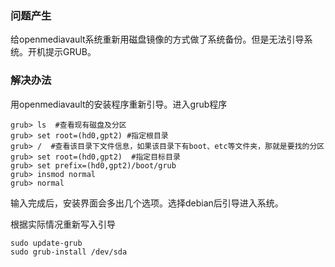 ### 问题产生

给openmediavault系统重新用磁盘镜像的方式做了系统备份。但是无法引导系统。开机提示GRUB。

### 解决办法

用openmediavault的安装程序重新引导。进入grub程序

```shell
grub> ls  #查看现有磁盘及分区
grub> set root=(hd0,gpt2) #指定根目录
grub> /  #查看该目录下文件信息，如果该目录下有boot、etc等文件夹，那就是要找的分区
grub> set root=(hd0,gpt2)  #指定目标目录
grub> set prefix=(hd0,gpt2)/boot/grub
grub> insmod normal
grub> normal
```
输入完成后，安装界面会多出几个选项。选择debian后引导进入系统。

根据实际情况重新写入引导

```
sudo update-grub
sudo grub-install /dev/sda
```



